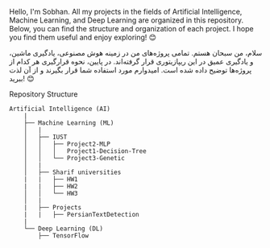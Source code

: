 Hello, I'm Sobhan. All my projects in the fields of Artificial Intelligence, Machine Learning, and Deep Learning are organized in this repository. Below, you can find the structure and organization of each project. I hope you find them useful and enjoy exploring! 😊

سلام، من سبحان هستم. تمامی پروژه‌های من در زمینه هوش مصنوعی، یادگیری ماشین، و یادگیری عمیق در این ریپازیتوری قرار گرفته‌اند. در پایین، نحوه قرارگیری هر کدام از پروژه‌ها توضیح داده شده است. امیدوارم مورد استفاده شما قرار بگیرند و از آن لذت ببرید! 😊

Repository Structure

```
Artificial Intelligence (AI)
    |
    ├── Machine Learning (ML)
    │   |
    │   ├── IUST
    │   │   ├── Project2-MLP
    │   │   │   Project1-Decision-Tree
    │   │   └── Project3-Genetic
    │   |
    │   ├── Sharif universities
    |   |   ├── HW1
    |   |   ├── HW2
    │   │   └── HW3
    │   |
    |   ├── Projects
    |   |   ├── PersianTextDetection
    |
    └── Deep Learning (DL)
        ├── TensorFlow

```
